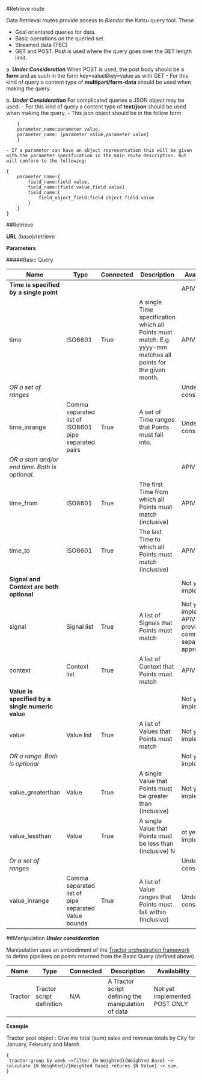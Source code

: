 #Retrieve route

Data Retrieval routes provide access to *Blender* the Katsu query tool. These

- Goal orientated queries for data.
- Basic operations on the queried set
- Streamed data (TBC)
- GET and POST. Post is used where the query goes over the GET length limit.

 a. ***Under Consideration***  When POST is used, the post body should be a **form** and as such in the form key=value&key=value as with GET
	- For this kind of query a content type of **multipart/form-data** should be used when making the query.

 b.	***Under Consideration*** For complicated queries a JSON object may be used.
	- For this kind of query a content type of **text/json** should be used when making the query.
	- This json object should be in the follow form
```language-javascript
    {
    parameter_name:parameter value,
    parameter_name: [parameter value,parameter value]
    }
```
	- If a parameter can have an object representation this will be given with the parameter specification in the main route description. But will conform to the following:
```language-javascript
{
    parameter_name:{
        field_name:field value,
        field_name:[field value,field value]
        field_name:{
            field_object_field:field object field value
        }
    }
}
```

##Retrieve

**URL**
(base)/retrieve

**Parameters**

#####Basic Query

| Name | Type |Connected |Description |Availability |
|--------|--------|--------|--------|--------|
|**Time is specified by a single point**	||||APIV0.2|
|time	|ISO8601|	True	|A single Time specification which all Points must match. E.g. yyyy-mm matches all points for the given month.|	APIV0.2|
|*OR a set of ranges*	||||Under consideration|
|time_inrange	|Comma separated list of ISO8601 pipe separated pairs	|True	|A set of Time ranges that Points must fall into.	|Under consideration|
|*OR a start and/or end time. Both is optional.*	||||APIV0.2|
|time_from	|ISO8601|	True	|The first Time from which all Points must match (inclusive)	|APIV0.2|
|time_to	|ISO8601|	True	|The last Time to which all Points must match (inclusive)	|APIV0.2|
|**Signal and Context are both optional**	||||Not yet implemented|
|signal	|Signal list|	True	|A list of Signals that Points must match|	Not yet implemented APIV0.2 provides a comma separated list approach|
|context	|Context list|	True	|A list of Context that Points must match	|APIV0.2|
|**Value is specified by a single numeric valu**e	||||Not yet implemented|
|value|	Value list	|True	|A list of Values that Points must match	|Not yet implemented|
|*OR a range. Both is optional*	||||Not yet implemented|
|value_greaterthan	|Value	|True	|A single Value that Points must be greater than (Inclusive)|	Not yet implemented|
|value_lessthan	|Value	|True	|A single Value that Points must be less than (Inclusive)	N|ot yet implemented|
|*Or a set of ranges*	||||Under consideration|
|value_inrange	|Comma separated list of pipe separated Value bounds|	True|	A list of Value ranges that Points must fall within (Inclusive)	|Under consideration|

##Manipulation
***Under consideration***


Manipulation uses an embodiment of the [Tractor orchestration framework](../../Tractor/Documentation/html/tractor.html) to define pipelines on points returned from the Basic Query (defined above)

| Name | Type |Connected |Description |Availability |
|--------|--------|--------|--------|--------|
|Tractor	|Tractor script definition	|N/A|	A Tractor script defining the manipulation of data|	Not yet implemented POST ONLY |

**Example**

Tractor post object : Give me total (sum) sales and revenue totals by City for January, February and March
```language-tractor
{
 tractor:group by week ~>filter {N Weighted}{Weighted Base} ~> calculate {N Weighted}/{Weighted Base} returns {N Value} ~> sum,
}
```



